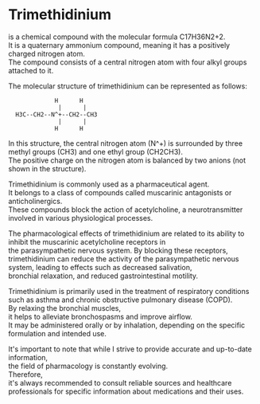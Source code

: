 # Trimethidinium   
   is a chemical compound with the molecular formula C17H36N2+2.   
    It is a quaternary ammonium compound, meaning it has a positively charged nitrogen atom.    
     The compound consists of a central nitrogen atom with four alkyl groups attached to it.   
 
The molecular structure of trimethidinium can be represented as follows:    
     
                 H      H   
                  |      |    
      H3C--CH2--N^+--CH2--CH3     
                  |      |    
                 H      H    
    
In this structure, the central nitrogen atom (N^+) is surrounded by three methyl groups (CH3) and one ethyl group (CH2CH3).     
 The positive charge on the nitrogen atom is balanced by two anions (not shown in the structure).   

Trimethidinium is commonly used as a pharmaceutical agent.  
 It belongs to a class of compounds called muscarinic antagonists or anticholinergics.    
  These compounds block the action of acetylcholine, a neurotransmitter involved in various physiological processes.   

The pharmacological effects of trimethidinium are related to its ability to inhibit the muscarinic acetylcholine receptors in   
 the parasympathetic nervous system. By blocking these receptors,   
  trimethidinium can reduce the activity of the parasympathetic nervous system, leading to effects such as decreased salivation,    
   bronchial relaxation, and reduced gastrointestinal motility.   

Trimethidinium is primarily used in the treatment of respiratory conditions such as asthma and chronic obstructive pulmonary disease (COPD).     
 By relaxing the bronchial muscles,     
  it helps to alleviate bronchospasms and improve airflow.     
   It may be administered orally or by inhalation, depending on the specific formulation and intended use.   
   
It's important to note that while I strive to provide accurate and up-to-date information,    
 the field of pharmacology is constantly evolving.    
  Therefore,    
   it's always recommended to consult reliable sources and healthcare professionals for specific information about medications and their uses.    

